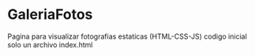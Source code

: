 # GaleriaFotos
 Pagina para visualizar fotografias estaticas (HTML-CSS-JS)
 codigo inicial solo un archivo index.html
